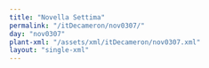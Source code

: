 ```yaml
---
title: "Novella Settima"
permalink: "/itDecameron/nov0307/"
day: "nov0307"
plant-xml: "/assets/xml/itDecameron/nov0307.xml"
layout: "single-xml"
---
```

